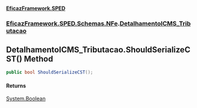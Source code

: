 #### [EficazFramework.SPED](EficazFrameworkSPED.md 'EficazFramework SPED')
### [EficazFramework.SPED.Schemas.NFe](EficazFramework.SPED.Schemas.NFe.md 'EficazFramework.SPED.Schemas.NFe').[DetalhamentoICMS_Tributacao](EficazFramework.SPED.Schemas.NFe/DetalhamentoICMS_Tributacao.md 'EficazFramework.SPED.Schemas.NFe.DetalhamentoICMS_Tributacao')

## DetalhamentoICMS_Tributacao.ShouldSerializeCST() Method

```csharp
public bool ShouldSerializeCST();
```

#### Returns
[System.Boolean](https://docs.microsoft.com/en-us/dotnet/api/System.Boolean 'System.Boolean')